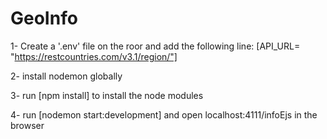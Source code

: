 # GeoInfo
 
 1- Create a '.env' file on the roor and add the following line: [API_URL= "https://restcountries.com/v3.1/region/"]
 
 2- install nodemon globally
 
 3- run [npm install] to install the node modules
 
 4- run [nodemon start:development] and open localhost:4111/infoEjs in the browser
